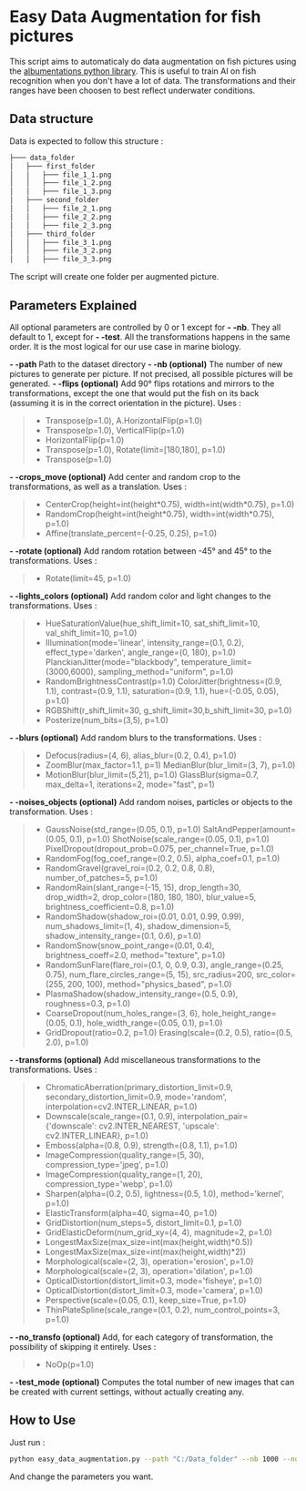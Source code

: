 ﻿# Easy Data Augmentation for fish pictures

This script aims to automaticaly do data augmentation on fish pictures using the [albumentations python library](https://albumentations.ai/). This is useful to train AI on fish recognition when you don't have a lot of data. The transformations and their ranges have been choosen to best reflect underwater conditions.

## Data structure
Data is expected to follow this structure : 
```bash
├─── data_folder
│   ├─── first_folder
│   │   ├─── file_1_1.png
│   │   ├─── file_1_2.png
│   │   ├─── file_1_3.png
│   ├─── second_folder
│   │   ├─── file_2_1.png
│   │   ├─── file_2_2.png
│   │   ├─── file_2_3.png
│   ├─── third_folder
│   │   ├─── file_3_1.png
│   │   ├─── file_3_2.png
│   │   ├─── file_3_3.png
```
The script will create one folder per augmented picture.

## Parameters Explained
All optional parameters are controlled by 0 or 1 except for **- -nb**. They all default to 1, except for **- -test**.
 All the transformations happens in the same order. It is the most logical for our use case in marine biology.

**- -path** Path to the dataset directory
**- -nb (optional)** The number of new pictures to generate per picture. If not precised, all possible pictures will be generated.
**- -flips (optional)** Add 90° flips rotations and mirrors to the transformations, except the one that would put the fish on its back (assuming it is in the correct orientation in the picture). Uses : 
> - Transpose(p=1.0), A.HorizontalFlip(p=1.0)
> - Transpose(p=1.0), VerticalFlip(p=1.0)
> - HorizontalFlip(p=1.0)
> - Transpose(p=1.0), Rotate(limit=[180,180], p=1.0)
> - Transpose(p=1.0)

 **- -crops_move (optional)** Add center and random crop to the transformations, as well as a translation. Uses : 
> - CenterCrop(height=int(height\*0.75), width=int(width\*0.75), p=1.0)
> - RandomCrop(height=int(height\*0.75), width=int(width\*0.75), p=1.0)
> - Affine(translate_percent=(-0.25, 0.25), p=1.0)

 **- -rotate (optional)** Add random rotation between -45° and 45° to the transformations. Uses : 
> - Rotate(limit=45, p=1.0)

 **- -lights_colors (optional)** Add random color and light changes to the transformations. Uses : 
> - HueSaturationValue(hue_shift_limit=10, sat_shift_limit=10, val_shift_limit=10, p=1.0)
>  - Illumination(mode='linear', intensity_range=(0.1, 0.2), effect_type='darken', angle_range=(0, 180), p=1.0) PlanckianJitter(mode="blackbody", temperature_limit=(3000,6000), sampling_method="uniform", p=1.0)
> - RandomBrightnessContrast(p=1.0) ColorJitter(brightness=(0.9, 1.1), contrast=(0.9, 1.1), saturation=(0.9, 1.1), hue=(-0.05, 0.05), p=1.0)
> - RGBShift(r_shift_limit=30, g_shift_limit=30,b_shift_limit=30, p=1.0)
> - Posterize(num_bits=(3,5), p=1.0)

 **- -blurs (optional)** Add random blurs to the transformations. Uses : 
> - Defocus(radius=(4, 6), alias_blur=(0.2, 0.4), p=1.0)
> - ZoomBlur(max_factor=1.1, p=1) MedianBlur(blur_limit=(3, 7), p=1.0)
> - MotionBlur(blur_limit=(5,21), p=1.0) GlassBlur(sigma=0.7, max_delta=1, iterations=2, mode="fast", p=1)

 **- -noises_objects (optional)** Add random noises, particles or objects to the transformation. Uses : 
> - GaussNoise(std_range=(0.05, 0.1), p=1.0) SaltAndPepper(amount=(0.05, 0.1), p=1.0) ShotNoise(scale_range=(0.05, 0.1), p=1.0) PixelDropout(dropout_prob=0.075, per_channel=True, p=1.0)
> - RandomFog(fog_coef_range=(0.2, 0.5), alpha_coef=0.1, p=1.0)
> - RandomGravel(gravel_roi=(0.2, 0.2, 0.8, 0.8), number_of_patches=5, p=1.0) 
> - RandomRain(slant_range=(-15, 15), drop_length=30, drop_width=2, drop_color=(180, 180, 180), blur_value=5, brightness_coefficient=0.8, p=1.0) 
> - RandomShadow(shadow_roi=(0.01, 0.01, 0.99, 0.99), num_shadows_limit=(1, 4), shadow_dimension=5, shadow_intensity_range=(0.1, 0.6), p=1.0)
> - RandomSnow(snow_point_range=(0.01, 0.4), brightness_coeff=2.0, method="texture", p=1.0) 
> - RandomSunFlare(flare_roi=(0.1, 0, 0.9, 0.3), angle_range=(0.25, 0.75), num_flare_circles_range=(5, 15), src_radius=200, src_color=(255, 200, 100), method="physics_based", p=1.0) 
> - PlasmaShadow(shadow_intensity_range=(0.5, 0.9), roughness=0.3, p=1.0) 
> - CoarseDropout(num_holes_range=(3, 6), hole_height_range=(0.05, 0.1), hole_width_range=(0.05, 0.1), p=1.0) 
> - GridDropout(ratio=0.2, p=1.0) Erasing(scale=(0.2, 0.5), ratio=(0.5, 2.0), p=1.0)

 **- -transforms (optional)** Add miscellaneous transformations to the transformations. Uses : 
> - ChromaticAberration(primary_distortion_limit=0.9, secondary_distortion_limit=0.9, mode='random', interpolation=cv2.INTER_LINEAR, p=1.0) 
> - Downscale(scale_range=(0.1, 0.9), interpolation_pair={'downscale': cv2.INTER_NEAREST, 'upscale': cv2.INTER_LINEAR}, p=1.0) 
> - Emboss(alpha=(0.8, 0.9), strength=(0.8, 1.1), p=1.0) 
> - ImageCompression(quality_range=(5, 30), compression_type='jpeg', p=1.0) 
> - ImageCompression(quality_range=(1, 20), compression_type='webp', p=1.0) 
> - Sharpen(alpha=(0.2, 0.5), lightness=(0.5, 1.0), method='kernel', p=1.0)
> - ElasticTransform(alpha=40, sigma=40, p=1.0)
> - GridDistortion(num_steps=5, distort_limit=0.1, p=1.0)
> - GridElasticDeform(num_grid_xy=(4, 4), magnitude=2, p=1.0)
> - LongestMaxSize(max_size=int(max(height,width)\*0.5))
> - LongestMaxSize(max_size=int(max(height,width)\*2))
> - Morphological(scale=(2, 3), operation='erosion', p=1.0)
> - Morphological(scale=(2, 3), operation='dilation', p=1.0)
> - OpticalDistortion(distort_limit=0.3, mode='fisheye', p=1.0)
> - OpticalDistortion(distort_limit=0.3, mode='camera', p=1.0)
> - Perspective(scale=(0.05, 0.1), keep_size=True, p=1.0)
> - ThinPlateSpline(scale_range=(0.1, 0.2), num_control_points=3, p=1.0)

 **- -no_transfo (optional)** Add, for each category of transformation, the possibility of skipping it entirely. Uses :
> - NoOp(p=1.0)

 **- -test_mode (optional)** Computes the total number of new images that can be created with current settings, without actually creating any.
 
 
## How to Use
Just run :
```bash
python easy_data_augmentation.py --path "C:/Data_folder" --nb 1000 --noises_objects 0 --no_transfo 0
```
And change the parameters you want.

